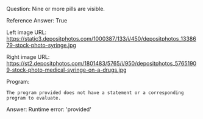 Question: Nine or more pills are visible.

Reference Answer: True

Left image URL: https://static3.depositphotos.com/1000387/133/i/450/depositphotos_1338679-stock-photo-syringe.jpg

Right image URL: https://st2.depositphotos.com/1801483/5765/i/950/depositphotos_57651909-stock-photo-medical-syringe-on-a-drugs.jpg

Program:

```
The program provided does not have a statement or a corresponding program to evaluate.
```
Answer: Runtime error: 'provided'

